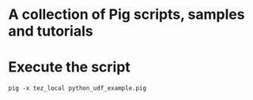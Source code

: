 # A collection of Pig scripts, samples and tutorials

# Execute the script

```
pig -x tez_local python_udf_example.pig
```
